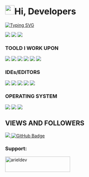 <h1><img src="https://raw.githubusercontent.com/MartinHeinz/MartinHeinz/master/wave.gif" width="30"/>Hi, Developers</h1>

[![Typing SVG](https://readme-typing-svg.herokuapp.com?color=%2349F707&lines=I'm+Ariel+Yap%2C+21+years+old;Web+Developer+/+App+Developer)](https://git.io/typing-svg)

[![](https://img.shields.io/badge/Gmail-johnarielyap143@gmail.com-red)](mailto:carlandrewcastanas55@gmail.com) [![](https://img.shields.io/badge/Facebook-Ariel%20Yap-blue)](https://web.facebook.com/arielyap.fb) [![](https://img.shields.io/badge/Twitter-JohnarielY-blue)](https://twitter.com/JohnarielY)


### TOOLD I WORK UPON

<img src="https://img.shields.io/badge/html5-%23E34F26.svg?style=for-the-badge&logo=html5&logoColor=white"> <img src="https://img.shields.io/badge/css3%20-%2314354C.svg?&style=for-the-badge&logo=css3&logoColor=white"> <img src="https://img.shields.io/badge/javascript%20-%23323330.svg?&style=for-the-badge&logo=javascript&logoColor=%23F7DF1E"> <img src="https://img.shields.io/badge/PHP%20-%23777BB4.svg?&style=for-the-badge&logo=php&logoColor=white"> <img src="https://img.shields.io/badge/java-%23ED8B00.svg?style=for-the-badge&logo=java&logoColor=white"> <img src="https://img.shields.io/badge/bootstrap-%23563D7C.svg?style=for-the-badge&logo=bootstrap&logoColor=white">

### IDEs/EDITORS
<img src="https://img.shields.io/badge/Eclipse-FE7A16.svg?style=for-the-badge&logo=Eclipse&logoColor=white"> <img src="https://img.shields.io/badge/Android%20Studio-3DDC84.svg?style=for-the-badge&logo=android-studio&logoColor=white"> <img src="http://img.shields.io/badge/-VS%20Code-000000?style=for-the-badge&logo=Visual-studio-code&logoColor=blue"> <img src="https://img.shields.io/badge/sublime_text-%23575757.svg?style=for-the-badge&logo=sublime-text&logoColor=important"> <img src="https://img.shields.io/badge/Visual%20Studio-5C2D91.svg?style=for-the-badge&logo=visual-studio&logoColor=white">

### OPERATING SYSTEM

<img src="https://img.shields.io/badge/Kali-268BEE?style=for-the-badge&logo=kalilinux&logoColor=white"> <img src="https://img.shields.io/badge/Windows-0078D6?style=for-the-badge&logo=windows&logoColor=white"> <img src="https://img.shields.io/badge/Android-3DDC84?style=for-the-badge&logo=android&logoColor=white">

## VIEWS AND FOLLOWERS
<a href="https://github.com/Meghna-DAS/github-profile-views-counter">
    <img src="https://komarev.com/ghpvc/?username=arielyap69">
</a>
<a href="https://github.com/arielyap69?tab=followers"><img src="https://img.shields.io/github/followers/arielyap69?label=Followers&style=social" alt="GitHub Badge"></a>

<h3 align="left">Support:</h3>
<p><a href="https://www.buymeacoffee.com/arieldev"> <img align="left" src="https://cdn.buymeacoffee.com/buttons/v2/default-yellow.png" height="50" width="210" alt="arieldev" /></a></p><br><br>
